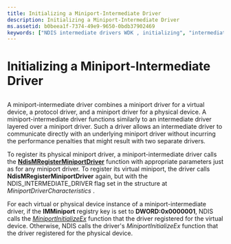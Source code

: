 ```yaml
---
title: Initializing a Miniport-Intermediate Driver
description: Initializing a Miniport-Intermediate Driver
ms.assetid: b0beea1f-7374-49e9-9650-0bdb37902469
keywords: ["NDIS intermediate drivers WDK , initializing", "intermediate drivers WDK networking , initializing", "initializing miniport-intermediate drivers", "miniport-intermediate drivers WDK NDIS"]
---
```


# Initializing a Miniport-Intermediate Driver


## <a href="" id="ddk-initializing-a-miniport-intermediate-driver-ng"></a>


A miniport-intermediate driver combines a miniport driver for a virtual device, a protocol driver, and a miniport driver for a physical device. A miniport-intermediate driver functions similarly to an intermediate driver layered over a miniport driver. Such a driver allows an intermediate driver to communicate directly with an underlying miniport driver without incurring the performance penalties that might result with two separate drivers.

To register its physical miniport driver, a miniport-intermediate driver calls the [**NdisMRegisterMiniportDriver**](https://msdn.microsoft.com/library/windows/hardware/ff563654) function with appropriate parameters just as for any miniport driver. To register its virtual miniport, the driver calls **NdisMRegisterMiniportDriver** again, but with the NDIS\_INTERMEDIATE\_DRIVER flag set in the structure at *MiniportDriverCharacteristics* .

For each virtual or physical device instance of a miniport-intermediate driver, if the **IMMiniport** registry key is set to **DWORD:0x0000001**, NDIS calls the [*MiniportInitializeEx*](https://msdn.microsoft.com/library/windows/hardware/ff559389) function that the driver registered for the virtual device. Otherwise, NDIS calls the driver's *MiniportInitializeEx* function that the driver registered for the physical device.

 

 





